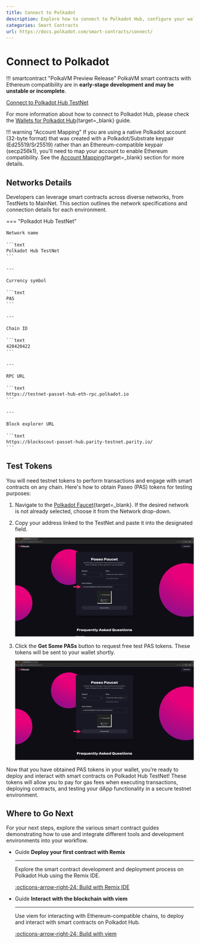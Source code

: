 ```yaml
---
title: Connect to Polkadot
description: Explore how to connect to Polkadot Hub, configure your wallet, and obtain test tokens for developing and testing smart contracts.
categories: Smart Contracts
url: https://docs.polkadot.com/smart-contracts/connect/
---
```


# Connect to Polkadot

!!! smartcontract "PolkaVM Preview Release"
    PolkaVM smart contracts with Ethereum compatibility are in **early-stage development and may be unstable or incomplete**.
<div class="button-wrapper">
    <a href="#" class="md-button connectMetaMask" value="passetHub">Connect to Polkadot Hub TestNet</a>
</div>

For more information about how to connect to Polkadot Hub, please check the [Wallets for Polkadot Hub](/smart-contracts/integrations/wallets/){target=\_blank} guide.

!!! warning "Account Mapping"
    If you are using a native Polkadot account (32-byte format) that was created with a Polkadot/Substrate keypair (Ed25519/Sr25519) rather than an Ethereum-compatible keypair (secp256k1), you'll need to map your account to enable Ethereum compatibility. See the [Account Mapping](/polkadot-protocol/smart-contract-basics/accounts#account-mapping-for-native-polkadot-accounts){target=\_blank} section for more details.

## Networks Details

Developers can leverage smart contracts across diverse networks, from TestNets to MainNet. This section outlines the network specifications and connection details for each environment.

=== "Polkadot Hub TestNet"

    Network name

    ```text
    Polkadot Hub TestNet
    ```

    ---

    Currency symbol
    
    ```text
    PAS
    ```

    ---
    
    Chain ID
    
    ```text
    420420422
    ```

    ---
    
    RPC URL
    
    ```text
    https://testnet-passet-hub-eth-rpc.polkadot.io
    ```

    ---
    
    Block explorer URL
    
    ```text
    https://blockscout-passet-hub.parity-testnet.parity.io/
    ```


## Test Tokens

You will need testnet tokens to perform transactions and engage with smart contracts on any chain. Here's how to obtain Paseo (PAS) tokens for testing purposes:

1. Navigate to the [Polkadot Faucet](https://faucet.polkadot.io/?parachain=1111){target=\_blank}. If the desired network is not already selected, choose it from the Network drop-down.

2. Copy your address linked to the TestNet and paste it into the designated field.

    ![](/images/smart-contracts/connect/connect-to-polkadot-1.webp)

3. Click the **Get Some PASs** button to request free test PAS tokens. These tokens will be sent to your wallet shortly.

    ![](/images/smart-contracts/connect/connect-to-polkadot-2.webp)

Now that you have obtained PAS tokens in your wallet, you’re ready to deploy and interact with smart contracts on Polkadot Hub TestNet! These tokens will allow you to pay for gas fees when executing transactions, deploying contracts, and testing your dApp functionality in a secure testnet environment. 

## Where to Go Next

For your next steps, explore the various smart contract guides demonstrating how to use and integrate different tools and development environments into your workflow.

<div class="grid cards" markdown>

-   <span class="badge guide">Guide</span> __Deploy your first contract with Remix__

    ---

    Explore the smart contract development and deployment process on Polkadot Hub using the Remix IDE.

    [:octicons-arrow-right-24: Build with Remix IDE](/smart-contracts/dev-environments/remix/get-started/)

-   <span class="badge guide">Guide</span> __Interact with the blockchain with viem__

    ---

    Use viem for interacting with Ethereum-compatible chains, to deploy and interact with smart contracts on Polkadot Hub.

    [:octicons-arrow-right-24: Build with viem](/smart-contracts/libraries/viem/)

</div>
